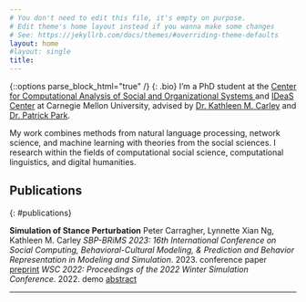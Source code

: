 ```yaml
---
# You don't need to edit this file, it's empty on purpose.
# Edit theme's home layout instead if you wanna make some changes
# See: https://jekyllrb.com/docs/themes/#overriding-theme-defaults
layout: home
#layout: single
title: 
---
```

{::options parse_block_html="true" /}
{: .bio}
I’m a PhD student at the <a href='http://www.casos.cs.cmu.edu/' target='_blank'> Center for Computational Analysis of Social and Organizational Systems </a> and <a href='https://www.cmu.edu/ideas-social-cybersecurity/' target='_blank'>IDeaS Center</a> at Carnegie Mellon University, advised by <a href='http://www.casos.cs.cmu.edu/bios/carley/carley.html' target='_blank'>Dr. Kathleen M. Carley</a> and <a href='https://patpark.org/' target='_blank'>Dr. Patrick Park</a>.

My work combines methods from natural language processing, network science, and machine learning with theories from the social sciences. I research within the fields of computational social science, computational linguistics, and digital humanities.

## Publications
{: #publications}

<div class="publications">

**Simulation of Stance Perturbation**
Peter Carragher, Lynnette Xian Ng, Kathleen M. Carley
*SBP-BRiMS 2023: 16th International Conference on Social Computing, Behavioral-Cultural Modeling, & Prediction and Behavior Representation in Modeling and Simulation*. 2023.
<span class="badge conference">conference paper</span> [preprint](https://arxiv.org/abs/2307.08511)
*WSC 2022: Proceedings of the 2022 Winter Simulation Conference*. 2022.
<span class="badge demo">demo</span> [abstract](https://informs-sim.org/wsc22papers/265.pdf)
<hr>

</div>